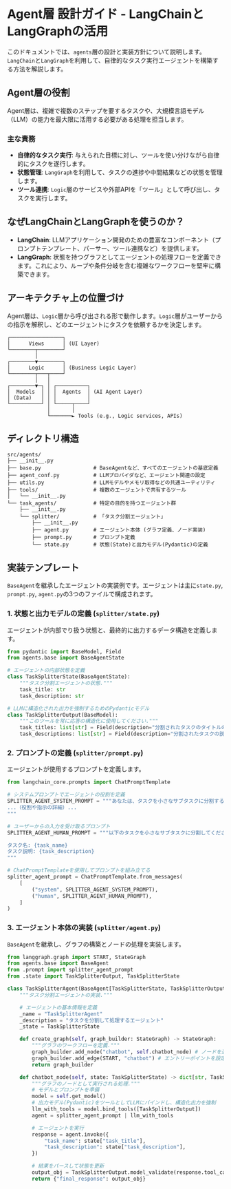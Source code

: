 # Agent層 設計ガイド - LangChainとLangGraphの活用

このドキュメントでは、`agents`層の設計と実装方針について説明します。`LangChain`と`LangGraph`を利用して、自律的なタスク実行エージェントを構築する方法を解説します。

## Agent層の役割

Agent層は、複雑で複数のステップを要するタスクや、大規模言語モデル（LLM）の能力を最大限に活用する必要がある処理を担当します。

### 主な責務

- **自律的なタスク実行**: 与えられた目標に対し、ツールを使い分けながら自律的にタスクを遂行します。
- **状態管理**: `LangGraph`を利用して、タスクの進捗や中間結果などの状態を管理します。
- **ツール連携**: `Logic`層のサービスや外部APIを「ツール」として呼び出し、タスクを実行します。

## なぜLangChainとLangGraphを使うのか？

- **LangChain**: LLMアプリケーション開発のための豊富なコンポーネント（プロンプトテンプレート、パーサー、ツール連携など）を提供します。
- **LangGraph**: 状態を持つグラフとしてエージェントの処理フローを定義できます。これにより、ループや条件分岐を含む複雑なワークフローを堅牢に構築できます。

## アーキテクチャ上の位置づけ

Agent層は、`Logic`層から呼び出される形で動作します。`Logic`層がユーザーからの指示を解釈し、どのエージェントにタスクを依頼するかを決定します。

```plain text
┌─────────────────┐
│      Views      │ (UI Layer)
└────────┬────────┘
         │
┌────────▼────────┐
│      Logic      │ (Business Logic Layer)
└────────┬───┬────┘
         │   │
┌────────▼─┐ │ ┌──────────┐
│  Models  │ │ │  Agents  │ (AI Agent Layer)
│ (Data)   │ │ │          │
└──────────┘ │ └─────┬────┘
             │       │
             └───────► Tools (e.g., Logic services, APIs)
```

## ディレクトリ構造

```plain text
src/agents/
├── __init__.py
├── base.py                 # BaseAgentなど、すべてのエージェントの基底定義
├── agent_conf.py           # LLMプロバイダなど、エージェント関連の設定
├── utils.py                # LLMモデルやメモリ取得などの共通ユーティリティ
├── tools/                  # 複数のエージェントで共有するツール
│   └── __init__.py
└── task_agents/            # 特定の目的を持つエージェント群
    ├── __init__.py
    └── splitter/           # 「タスク分割エージェント」
        ├── __init__.py
        ├── agent.py        # エージェント本体 (グラフ定義、ノード実装)
        ├── prompt.py       # プロンプト定義
        └── state.py        # 状態(State)と出力モデル(Pydantic)の定義
```

## 実装テンプレート

`BaseAgent`を継承したエージェントの実装例です。エージェントは主に`state.py`, `prompt.py`, `agent.py`の3つのファイルで構成されます。

### 1. 状態と出力モデルの定義 (`splitter/state.py`)

エージェントが内部でり扱う状態と、最終的に出力するデータ構造を定義します。

```python
from pydantic import BaseModel, Field
from agents.base import BaseAgentState

# エージェントの内部状態を定義
class TaskSplitterState(BaseAgentState):
    """タスク分割エージェントの状態."""
    task_title: str
    task_description: str

# LLMに構造化された出力を強制するためのPydanticモデル
class TaskSplitterOutput(BaseModel):
    """このツールを常に応答の構造化に使用してください."""
    task_titles: list[str] = Field(description="分割されたタスクのタイトルのリスト")
    task_descriptions: list[str] = Field(description="分割されたタスクの説明のリスト")
```

### 2. プロンプトの定義 (`splitter/prompt.py`)

エージェントが使用するプロンプトを定義します。

```python
from langchain_core.prompts import ChatPromptTemplate

# システムプロンプトでエージェントの役割を定義
SPLITTER_AGENT_SYSTEM_PROMPT = """あなたは、タスクを小さなサブタスクに分割するのが得意なアシスタントです。
...（役割や指示の詳細）...
"""

# ユーザーからの入力を受け取るプロンプト
SPLITTER_AGENT_HUMAN_PROMPT = """以下のタスクを小さなサブタスクに分割してください

タスク名: {task_name}
タスク説明: {task_description}
"""

# ChatPromptTemplateを使用してプロンプトを組み立てる
splitter_agent_prompt = ChatPromptTemplate.from_messages(
    [
        ("system", SPLITTER_AGENT_SYSTEM_PROMPT),
        ("human", SPLITTER_AGENT_HUMAN_PROMPT),
    ]
)
```

### 3. エージェント本体の実装 (`splitter/agent.py`)

`BaseAgent`を継承し、グラフの構築とノードの処理を実装します。

```python
from langgraph.graph import START, StateGraph
from agents.base import BaseAgent
from .prompt import splitter_agent_prompt
from .state import TaskSplitterOutput, TaskSplitterState

class TaskSplitterAgent(BaseAgent[TaskSplitterState, TaskSplitterOutput]):
    """タスク分割エージェントの実装."""

    # エージェントの基本情報を定義
    _name = "TaskSplitterAgent"
    _description = "タスクを分割して処理するエージェント"
    _state = TaskSplitterState

    def create_graph(self, graph_builder: StateGraph) -> StateGraph:
        """グラフのワークフローを定義."""
        graph_builder.add_node("chatbot", self.chatbot_node) # ノードを追加
        graph_builder.add_edge(START, "chatbot") # エントリーポイントを設定
        return graph_builder

    def chatbot_node(self, state: TaskSplitterState) -> dict[str, TaskSplitterOutput]:
        """グラフのノードとして実行される処理."""
        # モデルとプロンプトを準備
        model = self.get_model()
        # 出力モデル(Pydantic)をツールとしてLLMにバインドし、構造化出力を強制
        llm_with_tools = model.bind_tools([TaskSplitterOutput])
        agent = splitter_agent_prompt | llm_with_tools

        # エージェントを実行
        response = agent.invoke({
            "task_name": state["task_title"],
            "task_description": state["task_description"],
        })

        # 結果をパースして状態を更新
        output_obj = TaskSplitterOutput.model_validate(response.tool_calls[0]["args"])
        return {"final_response": output_obj}
```
